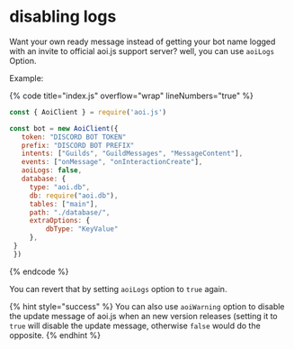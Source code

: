 # disabling logs

Want your own ready message instead of getting your bot name logged with an invite to official aoi.js support server? well, you can use `aoiLogs` Option.

Example:

{% code title="index.js" overflow="wrap" lineNumbers="true" %}
```javascript
const { AoiClient } = require('aoi.js')

const bot = new AoiClient({
   token: "DISCORD BOT TOKEN"
   prefix: "DISCORD BOT PREFIX"
   intents: ["Guilds", "GuildMessages", "MessageContent"],
   events: ["onMessage", "onInteractionCreate"],
   aoiLogs: false,
   database: { 
     type: "aoi.db",
     db: require("aoi.db"),
     tables: ["main"],
     path: "./database/",
     extraOptions: {
         dbType: "KeyValue" 
     },
 }
 })
```
{% endcode %}

You can revert that by setting `aoiLogs` option to `true` again.

{% hint style="success" %}
You can also use `aoiWarning` option to disable the update message of aoi.js when an new version releases (setting it to `true` will disable the update message, otherwise `false` would do the opposite.
{% endhint %}
